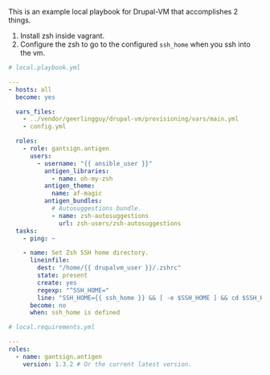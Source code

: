 This is an example local playbook for Drupal-VM that accomplishes 2 things.

1. Install zsh inside vagrant.
2. Configure the zsh to go to the configured `ssh_home` when you ssh into the vm.

```yaml
# local.playbook.yml

---
- hosts: all
  become: yes

  vars_files:
    - ../vendor/geerlingguy/drupal-vm/provisioning/vars/main.yml
    - config.yml

  roles:
    - role: gantsign.antigen
      users:
        - username: "{{ ansible_user }}"
          antigen_libraries:
            - name: oh-my-zsh
          antigen_theme:
            name: af-magic
          antigen_bundles:
            # Autosuggestions bundle.
            - name: zsh-autosuggestions
              url: zsh-users/zsh-autosuggestions
  tasks:
    - ping: ~

    - name: Set Zsh SSH home directory.
      lineinfile:
        dest: "/home/{{ drupalvm_user }}/.zshrc"
        state: present
        create: yes
        regexp: "^SSH_HOME="
        line: "SSH_HOME={{ ssh_home }} && [ -e $SSH_HOME ] && cd $SSH_HOME"
      become: no
      when: ssh_home is defined
```

```yaml
# local.requirements.yml

---
roles:
  - name: gantsign.antigen
    version: 1.3.2 # Or the current latest version.
```
